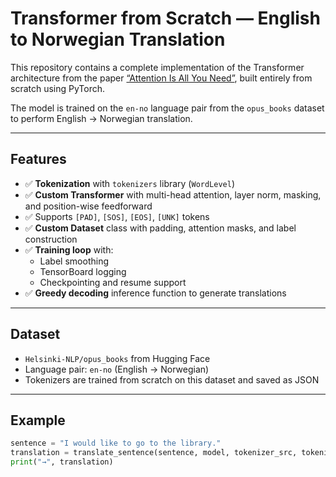 # Transformer from Scratch — English to Norwegian Translation

This repository contains a complete implementation of the Transformer architecture from the paper [“Attention Is All You Need”](https://arxiv.org/abs/1706.03762), built entirely from scratch using PyTorch.

The model is trained on the `en-no` language pair from the `opus_books` dataset to perform English → Norwegian translation.

---

## Features

- ✅ **Tokenization** with `tokenizers` library (`WordLevel`)
- ✅ **Custom Transformer** with multi-head attention, layer norm, masking, and position-wise feedforward
- ✅ Supports `[PAD]`, `[SOS]`, `[EOS]`, `[UNK]` tokens
- ✅ **Custom Dataset** class with padding, attention masks, and label construction
- ✅ **Training loop** with:
  - Label smoothing
  - TensorBoard logging
  - Checkpointing and resume support
- ✅ **Greedy decoding** inference function to generate translations

---

## Dataset

- `Helsinki-NLP/opus_books` from Hugging Face
- Language pair: `en-no` (English → Norwegian)
- Tokenizers are trained from scratch on this dataset and saved as JSON

---

## Example

```python
sentence = "I would like to go to the library."
translation = translate_sentence(sentence, model, tokenizer_src, tokenizer_tgt, config)
print("→", translation)
